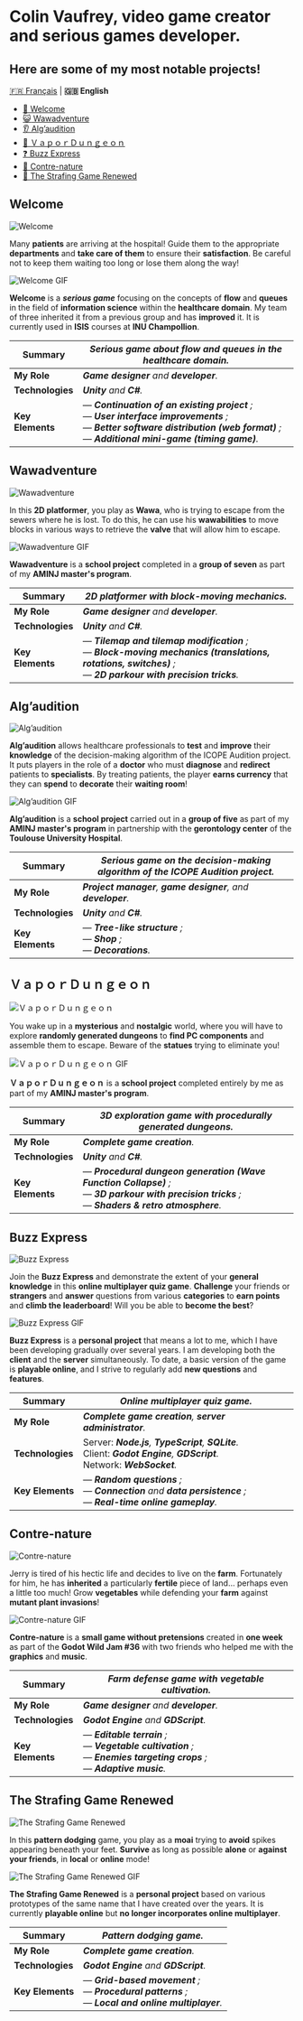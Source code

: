 # Colin Vaufrey, video game creator and serious games developer.

## Here are some of my most notable projects!

[:fr: Français](./README.md) | **:uk: English**

- [:hospital: Welcome](#welcome)
- [:smiley_cat: Wawadventure](#wawadventure)
- [:ear: Alg’audition](#algaudition)
- [:palm_tree: ＶａｐｏｒＤｕｎｇｅｏｎ](#ｖａｐｏｒｄｕｎｇｅｏｎ)
- [:question: Buzz Express](#buzz-express)
- [:seedling: Contre-nature](#contre-nature)
- [🗿 The Strafing Game Renewed](#the-strafing-game-renewed)

## Welcome

![Welcome](./images/banners/banner_welcome.png "Welcome")

Many **patients** are arriving at the hospital! Guide them to the appropriate **departments** and **take care of them** to ensure their **satisfaction**. Be careful not to keep them waiting too long or lose them along the way!

![Welcome GIF](./images/gifs/welcome.gif "Welcome GIF")

**Welcome** is a _**serious game**_ focusing on the concepts of **flow** and **queues** in the field of **information science** within the **healthcare domain**. My team of three inherited it from a previous group and has **improved** it. It is currently used in **ISIS** courses at **INU Champollion**.

| **Summary** | _**Serious game** about **flow** and **queues** in the **healthcare domain**._ |
|-|-|
| **My Role** | _**Game designer** and **developer**._ |
| **Technologies** | _**Unity** and **C#**._ |
| **Key Elements** | — _**Continuation of an existing project** ;<br>— **User interface improvements** ;<br>— **Better software distribution (web format)** ;<br>— **Additional mini-game (timing game)**._ |

## Wawadventure

![Wawadventure](./images/banners/banner_wawadventure.png "Wawadventure")

In this **2D platformer**, you play as **Wawa**, who is trying to escape from the sewers where he is lost. To do this, he can use his **wawabilities** to move blocks in various ways to retrieve the **valve** that will allow him to escape.

![Wawadventure GIF](./images/gifs/wawadventure.gif "Wawadventure GIF")

**Wawadventure** is a **school project** completed in a **group of seven** as part of my **AMINJ master's program**.

| **Summary** | _**2D platformer** with **block-moving mechanics**._ |
|-|-|
| **My Role** | _**Game designer** and **developer**._ |
| **Technologies** | _**Unity** and **C#**._ |
| **Key Elements** | — _**Tilemap and tilemap modification** ;<br>— **Block-moving mechanics (translations, rotations, switches)** ;<br>— **2D parkour with precision tricks**._ |

## Alg’audition

![Alg’audition](./images/banners/banner_algaudition.png "Alg’audition")

**Alg’audition** allows healthcare professionals to **test** and **improve** their **knowledge** of the decision-making algorithm of the ICOPE Audition project. It puts players in the role of a **doctor** who must **diagnose** and **redirect** patients to **specialists**. By treating patients, the player **earns currency** that they can **spend** to **decorate** their **waiting room**!

![Alg’audition GIF](./images/gifs/alg_audition.gif "Alg’audition GIF")

**Alg’audition** is a **school project** carried out in a **group of five** as part of my **AMINJ master's program** in partnership with the **gerontology center** of the **Toulouse University Hospital**.

| **Summary** | _**Serious game** on the **decision-making algorithm** of the **ICOPE Audition** project._ |
|-|-|
| **My Role** | _**Project manager**, **game designer**, and **developer**._ |
| **Technologies** | _**Unity** and **C#**._ |
| **Key Elements** | — _**Tree-like structure** ;<br>— **Shop** ;<br>— **Decorations**._ |

## ＶａｐｏｒＤｕｎｇｅｏｎ

![ＶａｐｏｒＤｕｎｇｅｏｎ](./images/banners/banner_vapor_dungeon.png "ＶａｐｏｒＤｕｎｇｅｏｎ")

You wake up in a **mysterious** and **nostalgic** world, where you will have to explore **randomly generated dungeons** to **find PC components** and assemble them to escape. Beware of the **statues** trying to eliminate you!

![ＶａｐｏｒＤｕｎｇｅｏｎ GIF](./images/gifs/vapor_dungeon.gif "ＶａｐｏｒＤｕｎｇｅｏｎ GIF")

**ＶａｐｏｒＤｕｎｇｅｏｎ** is a **school project** completed entirely by me as part of my **AMINJ master's program**.

| **Summary** | _**3D exploration game** with **procedurally generated dungeons**._ |
|-|-|
| **My Role** | _**Complete game creation**._ |
| **Technologies** | _**Unity** and **C#**._ |
| **Key Elements** | — _**Procedural dungeon generation (Wave Function Collapse)** ;<br>— **3D parkour with precision tricks** ;<br>— **Shaders & retro atmosphere**._ |

## Buzz Express

![Buzz Express](./images/banners/banner_buzz_express.png "Buzz Express")

Join the **Buzz Express** and demonstrate the extent of your **general knowledge** in this **online multiplayer quiz game**. **Challenge** your friends or **strangers** and **answer** questions from various **categories** to **earn points** and **climb the leaderboard**! Will you be able to **become the best**?

![Buzz Express GIF](./images/gifs/buzz_express.gif "Buzz Express GIF")

**Buzz Express** is a **personal project** that means a lot to me, which I have been developing gradually over several years. I am developing both the **client** and the **server** simultaneously. To date, a basic version of the game is **playable online**, and I strive to regularly add **new questions** and **features**.

| **Summary** | _**Online multiplayer quiz game**._ |
|-|-|
| **My Role** | _**Complete game creation**, **server administrator**._ |
| **Technologies** | Server: _**Node.js**, **TypeScript**, **SQLite**._<br>Client: _**Godot Engine**, **GDScript**._<br>Network: _**WebSocket**._ |
| **Key Elements** | — _**Random questions** ;<br>— **Connection** and **data persistence** ;<br>— **Real-time online gameplay**._ |

## Contre-nature

![Contre-nature](./images/banners/banner_contre_nature.png "Contre-nature")

Jerry is tired of his hectic life and decides to live on the **farm**. Fortunately for him, he has **inherited** a particularly **fertile** piece of land… perhaps even a little too much! Grow **vegetables** while defending your **farm** against **mutant plant invasions**!

![Contre-nature GIF](./images/gifs/contre_nature.gif "Contre-nature GIF")

**Contre-nature** is a **small game without pretensions** created in **one week** as part of the **Godot Wild Jam #36** with two friends who helped me with the **graphics** and **music**.

| **Summary** | _**Farm defense game** with **vegetable cultivation**._ |
|-|-|
| **My Role** | _**Game designer** and **developer**._ |
| **Technologies** | _**Godot Engine** and **GDScript**._ |
| **Key Elements** | — _**Editable terrain** ;<br>— **Vegetable cultivation** ;<br>— **Enemies targeting crops** ;<br>— **Adaptive music**._ |

## The Strafing Game Renewed

![The Strafing Game Renewed](./images/banners/banner_tsg.png "The Strafing Game Renewed")

In this **pattern dodging** game, you play as a **moai** trying to **avoid** spikes appearing beneath your feet. **Survive** as long as possible **alone** or **against your friends**, in **local** or **online** mode!

![The Strafing Game Renewed GIF](./images/gifs/tsgr.gif "The Strafing Game Renewed GIF")

**The Strafing Game Renewed** is a **personal project** based on various prototypes of the same name that I have created over the years. It is currently **playable online** but **no longer incorporates online multiplayer**.

| **Summary** | _**Pattern dodging game**._ |
|-|-|
| **My Role** | _**Complete game creation**._ |
| **Technologies** | _**Godot Engine** and **GDScript**._ |
| **Key Elements** | — _**Grid-based movement** ;<br>— **Procedural patterns** ;<br>— **Local and online multiplayer**._ |
